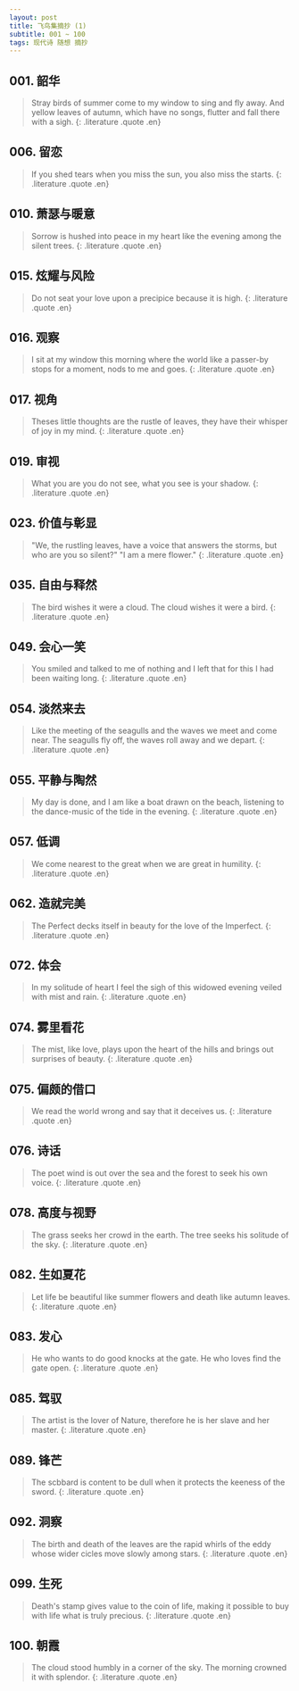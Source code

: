 ```yaml
---
layout: post
title: 飞鸟集摘抄 (1)
subtitle: 001 ~ 100
tags: 现代诗 随想 摘抄
---
```


## 001. 韶华

> Stray birds of summer come to my window to sing and fly away.
> And yellow leaves of autumn, which have no songs, flutter and fall there with a sigh.
{: .literature .quote .en}

## 006. 留恋

> If you shed tears when you miss the sun, you also miss the starts.
{: .literature .quote .en}

## 010. 萧瑟与暖意

> Sorrow is hushed into peace in my heart like the evening among the silent trees.
{: .literature .quote .en}

## 015. 炫耀与风险

> Do not seat your love upon a precipice because it is high.
{: .literature .quote .en}

## 016. 观察

> I sit at my window this morning where the world like a passer-by stops for a moment, nods to me and goes.
{: .literature .quote .en}

## 017. 视角

> Theses little thoughts are the rustle of leaves, they have their whisper of joy in my mind.
{: .literature .quote .en}

## 019. 审视

> What you are you do not see, what you see is your shadow.
{: .literature .quote .en}

## 023. 价值与彰显

> "We, the rustling leaves, have a voice that answers the storms, but who are you so silent?"
> "I am a mere flower."
{: .literature .quote .en}

## 035. 自由与释然

> The bird wishes it were a cloud.
> The cloud wishes it were a bird.
{: .literature .quote .en}

## 049. 会心一笑

> You smiled and talked to me of nothing and I left that for this I had been waiting long.
{: .literature .quote .en}

## 054. 淡然来去

> Like the meeting of the seagulls and the waves we meet and come near.
> The seagulls fly off, the waves roll away and we depart.
{: .literature .quote .en}

## 055. 平静与陶然

> My day is done, and I am like a boat drawn on the beach, listening to the dance-music of the tide in the evening.
{: .literature .quote .en}

## 057. 低调

> We come nearest to the great when we are great in humility.
{: .literature .quote .en}

## 062. 造就完美

> The Perfect decks itself in beauty for the love of the Imperfect.
{: .literature .quote .en}

## 072. 体会

> In my solitude of heart I feel the sigh of this widowed evening veiled with mist and rain.
{: .literature .quote .en}

## 074. 雾里看花

> The mist, like love, plays upon the heart of the hills and brings out surprises of beauty.
{: .literature .quote .en}

## 075. 偏颇的借口

> We read the world wrong and say that it deceives us.
{: .literature .quote .en}

## 076. 诗话

> The poet wind is out over the sea and the forest to seek his own voice.
{: .literature .quote .en}

## 078. 高度与视野

> The grass seeks her crowd in the earth.
> The tree seeks his solitude of the sky.
{: .literature .quote .en}

## 082. 生如夏花

> Let life be beautiful like summer flowers and death like autumn leaves.
{: .literature .quote .en}

## 083. 发心

> He who wants to do good knocks at the gate.
> He who loves find the gate open.
{: .literature .quote .en}

## 085. 驾驭

> The artist is the lover of Nature, therefore he is her slave and her master.
{: .literature .quote .en}

## 089. 锋芒

> The scbbard is content to be dull when it protects the keeness of the sword.
{: .literature .quote .en}

## 092. 洞察

> The birth and death of the leaves are the rapid whirls of the eddy whose wider cicles move slowly among stars.
{: .literature .quote .en}

## 099. 生死

> Death's stamp gives value to the coin of life, making it possible to buy with life what is truly precious.
{: .literature .quote .en}

## 100. 朝霞

> The cloud stood humbly in a corner of the sky.
> The morning crowned it with splendor.
{: .literature .quote .en}

